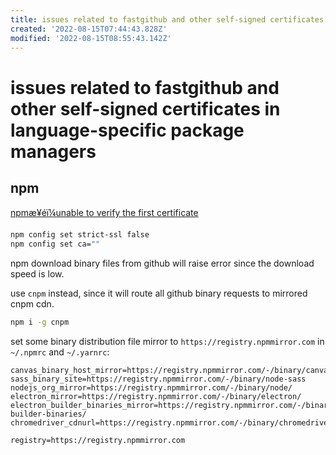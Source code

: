 ```yaml
---
title: issues related to fastgithub and other self-signed certificates in language-specific package managers
created: '2022-08-15T07:44:43.828Z'
modified: '2022-08-15T08:55:43.142Z'
---
```


# issues related to fastgithub and other self-signed certificates in language-specific package managers

## npm

[npmæ¥éï¼unable to verify the first certificate](https://blog.csdn.net/fclwd/article/details/79894251)

```bash
npm config set strict-ssl false
npm config set ca=""
```

npm download binary files from github will raise error since the download speed is low.

use `cnpm` instead, since it will route all github binary requests to mirrored cnpm cdn.
```bash
npm i -g cnpm
```

set some binary distribution file mirror to `https://registry.npmmirror.com` in `~/.npmrc` and `~/.yarnrc`:
```config
canvas_binary_host_mirror=https://registry.npmmirror.com/-/binary/canvas/
sass_binary_site=https://registry.npmmirror.com/-/binary/node-sass
nodejs_org_mirror=https://registry.npmmirror.com/-/binary/node/
electron_mirror=https://registry.npmmirror.com/-/binary/electron/
electron_builder_binaries_mirror=https://registry.npmmirror.com/-/binary/electron-builder-binaries/
chromedriver_cdnurl=https://registry.npmmirror.com/-/binary/chromedriver/

registry=https://registry.npmmirror.com

```
